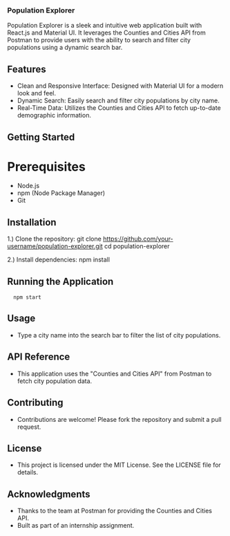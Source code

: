 ### Population Explorer
Population Explorer is a sleek and intuitive web application built with React.js and Material UI. It leverages the Counties and Cities API from Postman to provide users with the ability to search and filter city populations using a dynamic search bar.


## Features
- Clean and Responsive Interface: Designed with Material UI for a modern look and feel.
- Dynamic Search: Easily search and filter city populations by city name.
- Real-Time Data: Utilizes the Counties and Cities API to fetch up-to-date demographic information.


## Getting Started 
# Prerequisites
- Node.js
- npm (Node Package Manager)
- Git


## Installation
1.) Clone the repository:
      git clone https://github.com/your-username/population-explorer.git
      cd population-explorer

2.) Install dependencies:
      npm install


## Running the Application
      npm start


## Usage
- Type a city name into the search bar to filter the list of city populations.


## API Reference
- This application uses the "Counties and Cities API" from Postman to fetch city population data.


## Contributing
- Contributions are welcome! Please fork the repository and submit a pull request.

## License
- This project is licensed under the MIT License. See the LICENSE file for details.

## Acknowledgments
- Thanks to the team at Postman for providing the Counties and Cities API.
- Built as part of an internship assignment.




